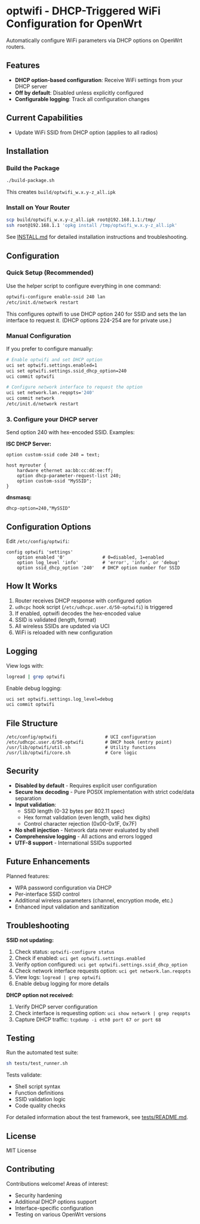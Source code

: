 # optwifi - DHCP-Triggered WiFi Configuration for OpenWrt

Automatically configure WiFi parameters via DHCP options on OpenWrt routers.

## Features

- **DHCP option-based configuration**: Receive WiFi settings from your DHCP server
- **Off by default**: Disabled unless explicitly configured
- **Configurable logging**: Track all configuration changes

## Current Capabilities

- Update WiFi SSID from DHCP option (applies to all radios)

## Installation

### Build the Package

```bash
./build-package.sh
```

This creates `build/optwifi_w.x.y-z_all.ipk`

### Install on Your Router

```bash
scp build/optwifi_w.x.y-z_all.ipk root@192.168.1.1:/tmp/
ssh root@192.168.1.1 'opkg install /tmp/optwifi_w.x.y-z_all.ipk'
```

See [INSTALL.md](INSTALL.md) for detailed installation instructions and troubleshooting.

## Configuration

### Quick Setup (Recommended)

Use the helper script to configure everything in one command:

```bash
optwifi-configure enable-ssid 240 lan
/etc/init.d/network restart
```

This configures optwifi to use DHCP option 240 for SSID and sets the lan interface to request it. (DHCP options 224-254 are for private use.)

### Manual Configuration

If you prefer to configure manually:

```bash
# Enable optwifi and set DHCP option
uci set optwifi.settings.enabled=1
uci set optwifi.settings.ssid_dhcp_option=240
uci commit optwifi

# Configure network interface to request the option
uci set network.lan.reqopts='240'
uci commit network
/etc/init.d/network restart
```

### 3. Configure your DHCP server

Send option 240 with hex-encoded SSID. Examples:

**ISC DHCP Server:**
```
option custom-ssid code 240 = text;

host myrouter {
    hardware ethernet aa:bb:cc:dd:ee:ff;
    option dhcp-parameter-request-list 240;
    option custom-ssid "MySSID";
}
```

**dnsmasq:**
```
dhcp-option=240,"MySSID"
```

## Configuration Options

Edit `/etc/config/optwifi`:

```
config optwifi 'settings'
    option enabled '0'              # 0=disabled, 1=enabled
    option log_level 'info'         # 'error', 'info', or 'debug'
    option ssid_dhcp_option '240'   # DHCP option number for SSID
```

## How It Works

1. Router receives DHCP response with configured option
2. `udhcpc` hook script (`/etc/udhcpc.user.d/50-optwifi`) is triggered
3. If enabled, optwifi decodes the hex-encoded value
4. SSID is validated (length, format)
5. All wireless SSIDs are updated via UCI
6. WiFi is reloaded with new configuration

## Logging

View logs with:
```bash
logread | grep optwifi
```

Enable debug logging:
```bash
uci set optwifi.settings.log_level=debug
uci commit optwifi
```

## File Structure

```
/etc/config/optwifi                  # UCI configuration
/etc/udhcpc.user.d/50-optwifi        # DHCP hook (entry point)
/usr/lib/optwifi/util.sh             # Utility functions
/usr/lib/optwifi/core.sh             # Core logic
```

## Security

- **Disabled by default** - Requires explicit user configuration
- **Secure hex decoding** - Pure POSIX implementation with strict code/data separation
- **Input validation**:
  - SSID length (0-32 bytes per 802.11 spec)
  - Hex format validation (even length, valid hex digits)
  - Control character rejection (0x00-0x1F, 0x7F)
- **No shell injection** - Network data never evaluated by shell
- **Comprehensive logging** - All actions and errors logged
- **UTF-8 support** - International SSIDs supported

## Future Enhancements

Planned features:
- WPA password configuration via DHCP
- Per-interface SSID control
- Additional wireless parameters (channel, encryption mode, etc.)
- Enhanced input validation and sanitization

## Troubleshooting

**SSID not updating:**
1. Check status: `optwifi-configure status`
2. Check if enabled: `uci get optwifi.settings.enabled`
3. Verify option configured: `uci get optwifi.settings.ssid_dhcp_option`
4. Check network interface requests option: `uci get network.lan.reqopts`
5. View logs: `logread | grep optwifi`
6. Enable debug logging for more details

**DHCP option not received:**
1. Verify DHCP server configuration
2. Check interface is requesting option: `uci show network | grep reqopts`
3. Capture DHCP traffic: `tcpdump -i eth0 port 67 or port 68`

## Testing

Run the automated test suite:
```bash
sh tests/test_runner.sh
```

Tests validate:
- Shell script syntax
- Function definitions
- SSID validation logic
- Code quality checks

For detailed information about the test framework, see [tests/README.md](tests/README.md).

## License

MIT License

## Contributing

Contributions welcome! Areas of interest:
- Security hardening
- Additional DHCP options support
- Interface-specific configuration
- Testing on various OpenWrt versions
